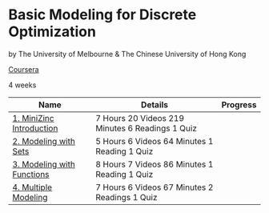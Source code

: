 # Basic Modeling for Discrete Optimization

by The University of Melbourne & The Chinese University of Hong Kong

[Coursera](https://www.coursera.org/learn/basic-modeling)

4 weeks

| Name | Details | Progress |
|------|---------|----------|
| [1. MiniZinc Introduction](1-minizinc-introduction) | 7 Hours 20 Videos 219 Minutes 6 Readings 1 Quiz |  |
| [2. Modeling with Sets](2-modeling-with-sets) | 5 Hours 6 Videos 64 Minutes 1 Reading 1 Quiz |  |
| [3. Modeling with Functions](3-modeling-with-functions) | 8 Hours 7 Videos 86 Minutes 1 Reading 1 Quiz |  |
| [4. Multiple Modeling](4-multiple-modeling) | 7 Hours 6 Videos 67 Minutes 2 Readings 1 Quiz |  |
